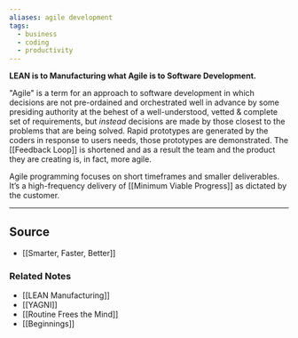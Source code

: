 ```yaml
---
aliases: agile development
tags:
  - business
  - coding
  - productivity
---
```

**LEAN is to Manufacturing what Agile is to Software Development.**

"Agile" is a term for an approach to software development in which decisions are not pre-ordained and orchestrated well in advance by some presiding authority at the behest of a well-understood, vetted & complete set of requirements, but *instead* decisions are made by those closest to the problems that are being solved. Rapid prototypes are generated by the coders in response to users needs, those prototypes are demonstrated. The [[Feedback Loop]] is shortened and as a result the team and the product they are creating is, in fact, more agile.

Agile programming focuses on short timeframes and smaller deliverables. It’s a high-frequency delivery of [[Minimum Viable Progress]] as dictated by the customer. 

---

## Source
- [[Smarter, Faster, Better]]

### Related Notes
- [[LEAN Manufacturing]] 
- [[YAGNI]]
- [[Routine Frees the Mind]]
- [[Beginnings]]